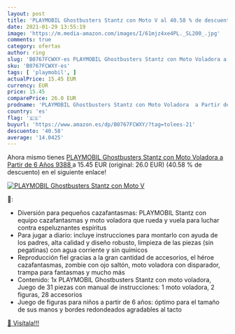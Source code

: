 ```yaml
---
layout: post
title: 'PLAYMOBIL Ghostbusters Stantz con Moto V al 40.58 % de descuento'
date: 2021-01-29 13:55:19
image: 'https://m.media-amazon.com/images/I/61mjz4xe4PL._SL200_.jpg'
comments: true
category: ofertas
author: ring
slug: 'B0767FCWXY-es PLAYMOBIL Ghostbusters Stantz con Moto Voladora a Partir...'
sku: 'B0767FCWXY-es'
tags: [ 'playmobil', ]
actualPrice: 15.45 EUR
currency: EUR
price: 15.45
comparePrice: 26.0 EUR
prodname: 'PLAYMOBIL Ghostbusters Stantz con Moto Voladora  a Partir de 6 Años  9388 '
country: 'es'
flag: '🇪🇸'
buyurl: 'https://www.amazon.es/dp/B0767FCWXY/?tag=tolees-21'
descuento: '40.58'
average: '14.0425'
---
```


Ahora mismo tienes [PLAYMOBIL Ghostbusters Stantz con Moto Voladora  a Partir de 6 Años  9388 ](https://www.amazon.es/dp/B0767FCWXY/?tag=tolees-21) a 15.45 EUR (original: 26.0 EUR) (40.58 %  de descuento) en el siguiente enlace!

[![PLAYMOBIL Ghostbusters Stantz con Moto V](https://m.media-amazon.com/images/I/61mjz4xe4PL._SL200_.jpg)](https://www.amazon.es/dp/B0767FCWXY/?tag=tolees-21)

🔎:

- Diversión para pequeños cazafantasmas: PLAYMOBIL Stantz con equipo cazafantasmas y moto voladora que rueda y vuela para luchar contra espeluznantes espíritus
- Para jugar a diario: incluye instrucciones para montarlo con ayuda de los padres, alta calidad y diseño robusto, limpieza de las piezas (sin pegatinas) con agua corriente y sin químicos
- Reproducción fiel gracias a la gran cantidad de accesorios, el héroe cazafantasmas, zombie con ojo saltón, moto voladora con disparador, trampa para fantasmas y mucho más
- Contenido: 1x PLAYMOBIL Ghostbusters Stantz con moto voladora, Juego de 31 piezas con manual de instrucciones: 1 moto voladora, 2 figuras, 28 accesorios
- Juego de figuras para niños a partir de 6 años: óptimo para el tamaño de sus manos y bordes redondeados agradables al tacto

[🛒 Visítala!!!](https://www.amazon.es/dp/B0767FCWXY/?tag=tolees-21)
